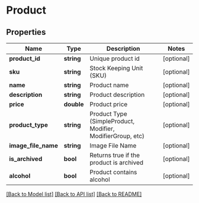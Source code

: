 # Product

## Properties
Name | Type | Description | Notes
------------ | ------------- | ------------- | -------------
**product_id** | **string** | Unique product id | [optional] 
**sku** | **string** | Stock Keeping Unit (SKU) | [optional] 
**name** | **string** | Product name | [optional] 
**description** | **string** | Product description | [optional] 
**price** | **double** | Product price | [optional] 
**product_type** | **string** | Product Type (SimpleProduct, Modifier, ModifierGroup, etc) | [optional] 
**image_file_name** | **string** | Image File Name | [optional] 
**is_archived** | **bool** | Returns true if the product is archived | [optional] 
**alcohol** | **bool** | Product contains alcohol | [optional] 

[[Back to Model list]](../README.md#documentation-for-models) [[Back to API list]](../README.md#documentation-for-api-endpoints) [[Back to README]](../README.md)


